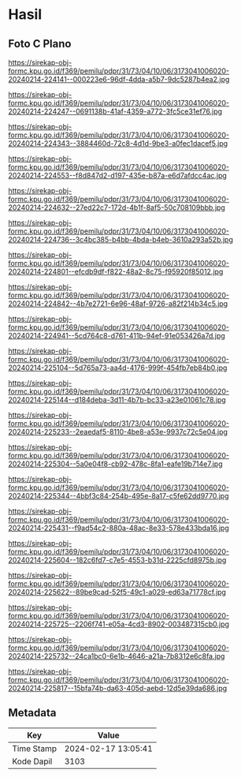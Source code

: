 # Hasil

## Foto C Plano

https://sirekap-obj-formc.kpu.go.id/f369/pemilu/pdpr/31/73/04/10/06/3173041006020-20240214-224141--000223e6-96df-4dda-a5b7-9dc5287b4ea2.jpg

https://sirekap-obj-formc.kpu.go.id/f369/pemilu/pdpr/31/73/04/10/06/3173041006020-20240214-224247--0691138b-41af-4359-a772-3fc5ce31ef76.jpg

https://sirekap-obj-formc.kpu.go.id/f369/pemilu/pdpr/31/73/04/10/06/3173041006020-20240214-224343--3884460d-72c8-4d1d-9be3-a0fec1dacef5.jpg

https://sirekap-obj-formc.kpu.go.id/f369/pemilu/pdpr/31/73/04/10/06/3173041006020-20240214-224553--f8d847d2-d197-435e-b87a-e6d7afdcc4ac.jpg

https://sirekap-obj-formc.kpu.go.id/f369/pemilu/pdpr/31/73/04/10/06/3173041006020-20240214-224632--27ed22c7-172d-4b1f-8af5-50c708109bbb.jpg

https://sirekap-obj-formc.kpu.go.id/f369/pemilu/pdpr/31/73/04/10/06/3173041006020-20240214-224736--3c4bc385-b4bb-4bda-b4eb-3610a293a52b.jpg

https://sirekap-obj-formc.kpu.go.id/f369/pemilu/pdpr/31/73/04/10/06/3173041006020-20240214-224801--efcdb9df-f822-48a2-8c75-f95920f85012.jpg

https://sirekap-obj-formc.kpu.go.id/f369/pemilu/pdpr/31/73/04/10/06/3173041006020-20240214-224842--4b7e2721-6e96-48af-9726-a82f214b34c5.jpg

https://sirekap-obj-formc.kpu.go.id/f369/pemilu/pdpr/31/73/04/10/06/3173041006020-20240214-224941--5cd764c8-d761-411b-94ef-91e053426a7d.jpg

https://sirekap-obj-formc.kpu.go.id/f369/pemilu/pdpr/31/73/04/10/06/3173041006020-20240214-225104--5d765a73-aa4d-4176-999f-454fb7eb84b0.jpg

https://sirekap-obj-formc.kpu.go.id/f369/pemilu/pdpr/31/73/04/10/06/3173041006020-20240214-225144--d184deba-3d11-4b7b-bc33-a23e01061c78.jpg

https://sirekap-obj-formc.kpu.go.id/f369/pemilu/pdpr/31/73/04/10/06/3173041006020-20240214-225233--2eaedaf5-8110-4be8-a53e-9937c72c5e04.jpg

https://sirekap-obj-formc.kpu.go.id/f369/pemilu/pdpr/31/73/04/10/06/3173041006020-20240214-225304--5a0e04f8-cb92-478c-8fa1-eafe19b714e7.jpg

https://sirekap-obj-formc.kpu.go.id/f369/pemilu/pdpr/31/73/04/10/06/3173041006020-20240214-225344--4bbf3c84-254b-495e-8a17-c5fe62dd9770.jpg

https://sirekap-obj-formc.kpu.go.id/f369/pemilu/pdpr/31/73/04/10/06/3173041006020-20240214-225431--f9ad54c2-880a-48ac-8e33-578e433bda16.jpg

https://sirekap-obj-formc.kpu.go.id/f369/pemilu/pdpr/31/73/04/10/06/3173041006020-20240214-225604--182c6fd7-c7e5-4553-b31d-2225cfd8975b.jpg

https://sirekap-obj-formc.kpu.go.id/f369/pemilu/pdpr/31/73/04/10/06/3173041006020-20240214-225622--89be9cad-52f5-49c1-a029-ed63a71778cf.jpg

https://sirekap-obj-formc.kpu.go.id/f369/pemilu/pdpr/31/73/04/10/06/3173041006020-20240214-225725--2206f741-e05a-4cd3-8902-003487315cb0.jpg

https://sirekap-obj-formc.kpu.go.id/f369/pemilu/pdpr/31/73/04/10/06/3173041006020-20240214-225732--24ca1bc0-6e1b-4646-a21a-7b8312e6c8fa.jpg

https://sirekap-obj-formc.kpu.go.id/f369/pemilu/pdpr/31/73/04/10/06/3173041006020-20240214-225817--15bfa74b-da63-405d-aebd-12d5e39da686.jpg


## Metadata

| Key        | Value               |
| ---------- | ------------------- |
| Time Stamp | 2024-02-17 13:05:41 |
| Kode Dapil | 3103                |



